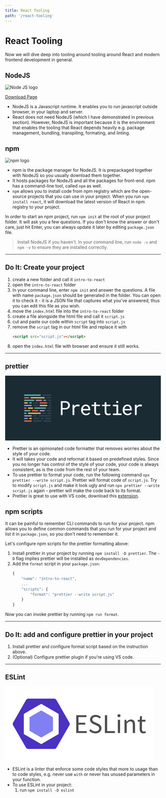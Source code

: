 ```yaml
---
title: React Tooling
path: '/react-tooling'
---
```


# React Tooling

Now we will dive deep into tooling around tooling around React and modern frontend development in general.

## NodeJS

![Node JS logo](node-js.png)

[Download Page](https://nodejs.org/en/download/)

- NodeJS is a Javascript runtime. It enables you to run javascript outside browser, in your laptop and server.
- React does not need NodeJS (which I have demonstrated in previous section). However, NodeJS is important because it is the environment that enables the tooling that React depends heavily e.g. package management, bundling, transpiling, formating, and linting.

## npm

![npm logo](npm.png)

- npm is the package manager for NodeJS. It is prepackaged together with NodeJS so you usually download them together.
- It hosts packages for NodeJS and all the packages for front-end. npm has a command-line tool, called `npm` as well.
- `npm` allows you to install code from npm registry which are the open-source projects that you can use in your project. When you run `npm install react`, it will download the latest version of React in npm registry to your project.

In order to start an npm project, run `npm init` at the root of your project folder. It will ask you a few questions. If you don't know the answer or don't care, just hit Enter, you can always update it later by editing `package.json` file.

> Install NodeJS if you haven't. In your command line, run `node -v` and `npm -v` to ensure they are installed correctly.

<hr >

## Do It: Create your project

1. create a new folder and call it `intro-to-react`
1. open the `intro-to-react` folder
1. In your command line, enter `npm init` and answer the questions. A file with name `package.json` should be generated in the folder. You can open it to check it - it is a JSON file that captures what you've answered, thus you can edit this file as you wish.
1. move the `index.html` file into the `intro-to-react` folder
1. create a file alongside the html file and call it `script.js`
1. cut and paste our code within `script` tag into `script.js`
1. remove the `script` tag in our html file and replace it with
   ```html
   <script src="script.js"></script>
   ```
1. open the `index.html` file with browser and ensure it still works.

<hr >

## prettier

![prettier banner](prettier-banner-dark.png)

- Prettier is an opinionated code formatter that removes worries about the style of your code.
- It will takes your code and reformat it based on predefined styles. Since you no longer has control of the style of your code, your code is always consistent, as is the code from the rest of your team.
- To use prettier to format your code, run the following command `npx prettier --write script.js`. Prettier will format code of `script.js`. Try to modify `script.js` and make it look ugly and run `npx prettier --write script.js` again - prettier will make the code back to its format.
- Prettier is great to use with VS code, download this [extension](https://marketplace.visualstudio.com/items?itemName=esbenp.prettier-vscode).

## npm scripts

It can be painful to remember CLI commands to run for your project. npm allows you to define common commands that you run for your project and list it in `package.json`, so you don't need to remember it.

Let's configure npm scripts for the prettier formatting above:

1. Install prettier in your project by running `npm install -D prettier`. The `-D` flag implies prettier will be installed as `devDependencies`.
1. Add the `format` script in your `package.json`:
   ```js
   {
       "name": "intro-to-react",
       ...
       "scripts": {
           "format": "prettier --write script.js"
       }
   }
   ```

Now you can invoke prettier by running `npm run format`.

<hr >

## Do It: add and configure prettier in your project

1. Install prettier and configure format script based on the instruction above.
1. (Optional) Configure prettier plugin if you're using VS code.

<hr >

## ESLint

![ESLint logo](eslint-logo.png)

- ESLint is a linter that enforce some code styles that more to usage than to code styles, e.g. never use `with` or never has unused parameters in your function.
- To use ESLint in your project:
  1. run `npm install -D eslint`
